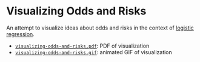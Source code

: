 # Visualizing Odds and Risks

An attempt to visualize ideas about odds and risks in the context of [logistic regression](https://agrogan.shinyapps.io/exploring_logistic_regression/).

* [`visualizing-odds-and-risks.pdf`](visualizing-odds-and-risks.pdf): PDF of visualization
* [`visualizing-odds-and-risks.gif`](visualizing-odds-and-risks.gif): animated GIF of visualization




